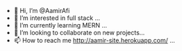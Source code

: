 - 👋 Hi, I’m @AamirAfi
- 👀 I’m interested in full stack ... 
- 🌱 I’m currently learning MERN ...
- 💞️ I’m looking to collaborate on new projects...
- 📫 How to reach me http://aamir-site.herokuapp.com/
...

<!---
AamirAfi/AamirAfi is a ✨ special ✨ repository because its `README.md` (this file) appears on your GitHub profile.
You can click the Preview link to take a look at your changes.
--->
